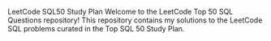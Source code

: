 LeetCode SQL50 Study Plan
Welcome to the LeetCode Top 50 SQL Questions repository! This repository contains my solutions to the LeetCode SQL problems curated in the Top SQL 50 Study Plan.
